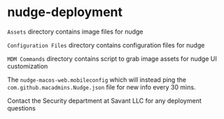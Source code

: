 # nudge-deployment

`Assets` directory contains image files for nudge

`Configuration Files` directory contains configuration files for nudge

`MDM Commands` directory contains script to grab image assets for nudge UI customization 

The `nudge-macos-web.mobileconfig` which will instead ping the `com.github.macadmins.Nudge.json` file for new info every 30 mins.

Contact the Security department at Savant LLC for any deployment questions